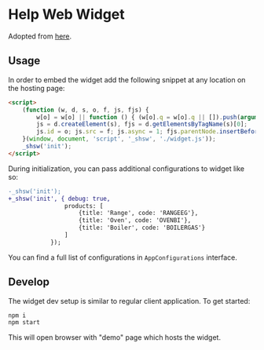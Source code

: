 # Help Web Widget

Adopted from [here](https://blog.jenyay.com/web-ui-widget/).

## Usage

In order to embed the widget add the following snippet at any location on the hosting page:

```html
<script>
    (function (w, d, s, o, f, js, fjs) {
        w[o] = w[o] || function () { (w[o].q = w[o].q || []).push(arguments) };
        js = d.createElement(s), fjs = d.getElementsByTagName(s)[0];
        js.id = o; js.src = f; js.async = 1; fjs.parentNode.insertBefore(js, fjs);
    }(window, document, 'script', '_shsw', './widget.js'));
    _shsw('init');
</script>
```

During initialization, you can pass additional configurations to widget like so:

```diff
-_shsw('init');
+_shsw('init', { debug: true,
                products: [
                    {title: 'Range', code: 'RANGEEG'},
                    {title: 'Oven', code: 'OVENBI'},
                    {title: 'Boiler', code: 'BOILERGAS'}
                ]
            });
```

You can find a full list of configurations in `AppConfigurations` interface.

## Develop

The widget dev setup is similar to regular client application. To get started:

```bash
npm i
npm start
```

This will open browser with "demo" page which hosts the widget.
